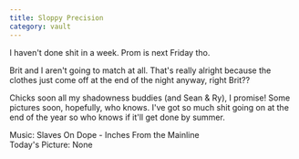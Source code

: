 ```yaml
---
title: Sloppy Precision
category: vault
---
```


I haven't done shit in a week. Prom is next Friday tho.

Brit and I aren't going to match at all. That's really alright because the
clothes just come off at the end of the night anyway, right Brit??

Chicks soon all my shadowness buddies (and Sean & Ry), I promise! Some
pictures soon, hopefully, who knows. I've got so much shit going on at the end
of the year so who knows if it'll get done by summer.

Music: Slaves On Dope - Inches From the Mainline  
Today's Picture: None
